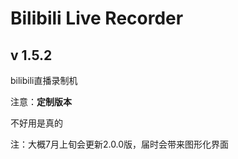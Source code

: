 # Bilibili Live Recorder

## v 1.5.2

bilibili直播录制机

注意：**定制版本**

不好用是真的

注：大概7月上旬会更新2.0.0版，届时会带来图形化界面